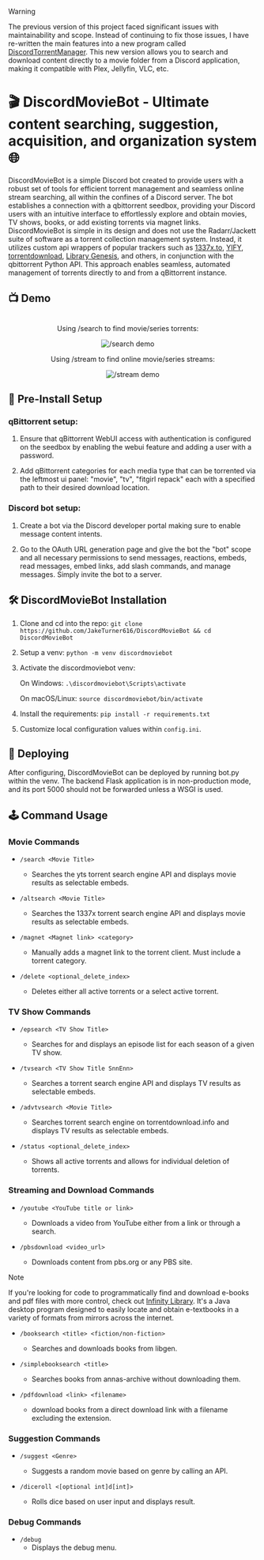 > [!WARNING]
> The previous version of this project faced significant issues with maintainability and scope. Instead of continuing to fix those issues, I have re-written the main features into a new program called [DiscordTorrentManager](https://github.com/JakeTurner616/DiscordTorrentManager). This new version allows you to search and download content directly to a movie folder from a Discord application, making it compatible with Plex, Jellyfin, VLC, etc.

# 🎬 DiscordMovieBot - Ultimate content searching, suggestion, acquisition, and organization system 🌐

DiscordMovieBot is a simple Discord bot created to provide users with a robust set of tools for efficient torrent management and seamless online stream searching, all within the confines of a Discord server. The bot establishes a connection with a qbittorrent seedbox, providing your Discord users with an intuitive interface to effortlessly explore and obtain movies, TV shows, books, or add existing torrents via magnet links. DiscordMovieBot is simple in its design and does not use the Radarr/Jackett suite of software as a torrent collection management system. Instead, it utilizes custom api wrappers of popular trackers such as [1337x.to](https://1337x.to), [YIFY](https://yts.mx), [torrentdownload](https://torrentdownload.info), [Library Genesis](https://libgen.is/), and others, in conjunction with the qbittorrent Python API. This approach enables seamless, automated management of torrents directly to and from a qBittorrent instance.

## 📺 Demo

<div style="text-align: center;">
  <div style="display: inline-block; margin-right: 20px;">
    <p>Using /search to find movie/series torrents:</p>
      <img src="https://github.com/JakeTurner616/DiscordMovieBot/raw/807170d8301014c7da00fb4b59a10a9fd6aeacf2/docs/demo0.gif" alt="/search demo">
  </div>

  <div style="display: inline-block;">
    <p>Using /stream to find online movie/series streams:</p>
      <img src="https://github.com/JakeTurner616/DiscordMovieBot/blob/e9ee7c7a065fe25e0bff433976f7bd7346adc440/docs/demo2.gif" alt="/stream demo">    
  </div>
</div>

## 🔧 Pre-Install Setup

### qBittorrent setup:

1) Ensure that qBittorrent WebUI access with authentication is configured on the seedbox by enabling the webui feature and adding a user with a password.

3) Add qBittorrent categories for each media type that can be torrented via the leftmost ui panel: "movie", "tv", "fitgirl repack" each with a specified path to their desired download location.

### Discord bot setup:

1) Create a bot via the Discord developer portal making sure to enable message content intents.
   
3) Go to the OAuth URL generation page and give the bot the "bot" scope and all necessary permissions to send messages, reactions, embeds, read messages, embed links, add slash commands, and manage messages. Simply invite the bot to a server.

## 🛠️ DiscordMovieBot Installation

1) Clone and cd into the repo:
  `git clone https://github.com/JakeTurner616/DiscordMovieBot && cd DiscordMovieBot`

3) Setup a venv:
  `python -m venv discordmoviebot`

4) Activate the discordmoviebot venv:
   
    On Windows:
     `.\discordmoviebot\Scripts\activate`
      
    On macOS/Linux:
      `source discordmoviebot/bin/activate`

5) Install the requirements:
   `pip install -r requirements.txt`

6) Customize local configuration values within `config.ini`.

## 🚀 Deploying

  After configuring, DiscordMovieBot can be deployed by running bot.py within the venv. The backend Flask application is in non-production mode, and its port 5000 should not be forwarded unless a WSGI is used.

## 🕹️ Command Usage

### Movie Commands

- `/search <Movie Title>`
  - Searches the yts torrent search engine API and displays movie results as selectable embeds.

- `/altsearch <Movie Title>`
  - Searches the 1337x torrent search engine API and displays movie results as selectable embeds.

- `/magnet <Magnet link> <category>`
  - Manually adds a magnet link to the torrent client. Must include a torrent category.

- `/delete <optional_delete_index>`
  - Deletes either all active torrents or a select active torrent.

### TV Show Commands

- `/epsearch <TV Show Title>`
  - Searches for and displays an episode list for each season of a given TV show.

- `/tvsearch <TV Show Title SnnEnn>`
  - Searches a torrent search engine API and displays TV results as selectable embeds.

- `/advtvsearch <Movie Title>`
  - Searches torrent search engine on torrentdownload.info and displays TV results as selectable embeds.

- `/status <optional_delete_index>`
  - Shows all active torrents and allows for individual deletion of torrents.

### Streaming and Download Commands

- `/youtube <YouTube title or link>`
  - Downloads a video from YouTube either from a link or through a search.

- `/pbsdownload <video_url>`
  - Downloads content from pbs.org or any PBS site.
 
> [!NOTE]
> If you're looking for code to programmatically find and download e-books and pdf files with more control, check out [Infinity Library](https://github.com/JakeTurner616/Infinity-Library). It's a Java desktop program designed to easily locate and obtain e-textbooks in a variety of formats from mirrors across the internet.

- `/booksearch <title> <fiction/non-fiction>`
  - Searches and downloads books from libgen.

- `/simplebooksearch <title>`
  - Searches books from annas-archive without downloading them.

- `/pdfdownload <link> <filename>`
  - download books from a direct download link with a filename excluding the extension.

### Suggestion Commands

- `/suggest <Genre>`
  - Suggests a random movie based on genre by calling an API.

- `/diceroll <[optional int]d[int]>`
  - Rolls dice based on user input and displays result.
 
### Debug Commands

- `/debug`
  - Displays the debug menu.
